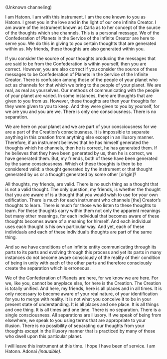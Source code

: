 <p class="channel-type">(Unknown channeling)</p>
<p>I am Hatonn. I am with this instrument. I am the one known to you as Hatonn. I greet you in the love and in the light of our one infinite Creator. I am aware of the instrument known as Carla as to her concept of the source of the thoughts which she channels. This is a personal message. We of the Confederation of Planets in the Service of the Infinite Creator are here to serve you. We do this in giving to you certain thoughts that are generated within us. My friends, these thoughts are also generated within you.</p>
<p>If you consider the source of your thoughts producing the messages that are said to be from the Confederation is within yourself, then you are correct. However, you are also correct if you consider the source of these messages to be Confederation of Planets in the Service of the Infinite Creator. There is confusion among those of the people of your planet who act as channels for that which we bring to the people of your planet. We are real, as real as yourselves. Our methods of communicating with the people of your planet are varied. In some instances, there are thoughts that are given to you from us. However, these thoughts are then your thoughts for they were given to you to keep. And they were given to you by yourself, for we are you and you are we. There is only one consciousness. There is no separation.</p>
<p>We are here on your planet and we are part of your consciousness for we are a part of the Creation’s consciousness. It is impossible to separate anything in this creation from anything else except in an illusory manner. Therefore, if an instrument believes that he has himself generated the thoughts which he channels, then he is correct, he has generated them. If he believes that they have been generated by us, then he is correct, we have generated them. But, my friends, both of these have been generated by the same consciousness. Which of these thoughts is then to be considered valid: a thought generated by the instrument or that thought generated by us or a thought generated by some other [origin]?</p>
<p>All thoughts, my friends, are valid. There is no such thing as a thought that is not a valid thought. The only question, my friends, is whether the thought that you are aware of is a thought that you would wish to use for your own edification. There is much for each instrument who channels [the] Creator’s thoughts to learn. There is much for those who listen to these thoughts to learn. For these thoughts carry within them not only the apparent meanings but many other meanings, for each individual that becomes aware of these thoughts becomes aware of a meaning for himself. And each individual uses each thought is his own particular way. And yet, each of these individuals and each of these individual’s thoughts are part of the same thing.</p>
<p>And so we have conditions of an infinite entity communicating through its parts to its parts and evolving through this process and yet its parts in many instances do not become aware consciously of the reality of their condition of being in unity with each of the other parts and therefore consciously create the separation which is erroneous.</p>
<p>We of the Confederation of Planets are here, for we know we are here. For we, like you, cannot be anyplace else, for here is the Creation. The Creation is totally unified. And here, my friends, here is all places and in all times. It is only necessary to become aware of your real nature, of your identification for you to merge with reality. It is not what you conceive it to be in your present state of understanding. It is all places and one place. It is all things and one thing. It is all times and one time. There is no separation. There is a single consciousness. All separations are illusory. If we speak of being from elsewhere, we speak to you using terms that are appropriate to your illusion. There is no possibility of separating our thoughts from your thoughts except in the illusory manner that is practiced by many of those who dwell upon this particular planet.</p>
<p>I will leave this instrument at this time. I hope I have been of service. I am Hatonn. Adonai <em>(inaudible)</em>.</p>